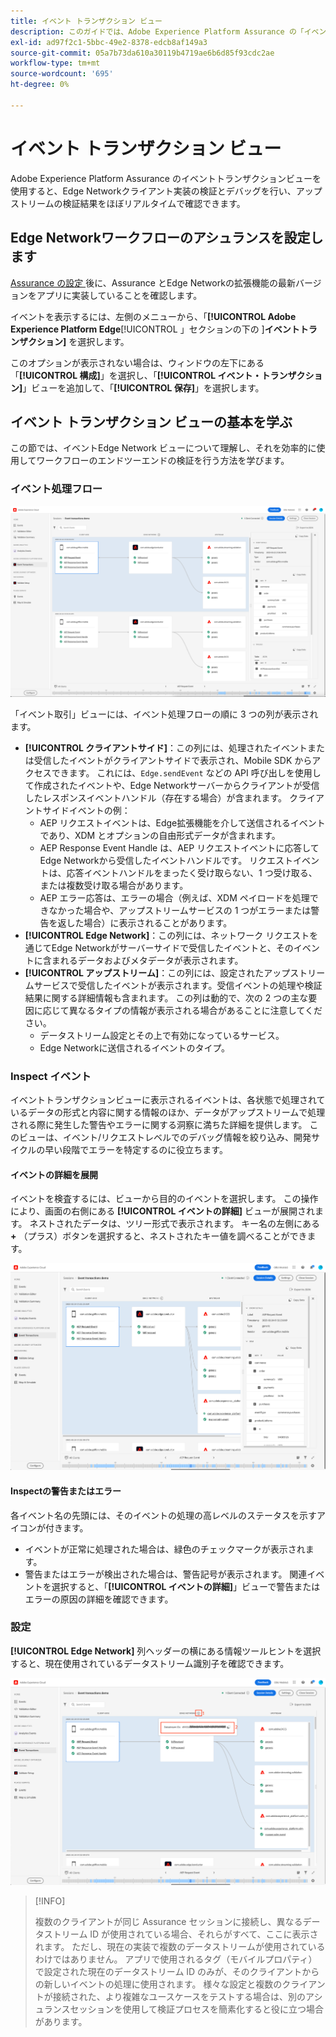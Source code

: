 ```yaml
---
title: イベント トランザクション ビュー
description: このガイドでは、Adobe Experience Platform Assurance の「イベント取引」ビューについて詳しく説明します。
exl-id: ad97f2c1-5bbc-49e2-8378-edcb8af149a3
source-git-commit: 05a7b73da610a30119b4719ae6b6d85f93cdc2ae
workflow-type: tm+mt
source-wordcount: '695'
ht-degree: 0%

---
```


# イベント トランザクション ビュー

Adobe Experience Platform Assurance のイベントトランザクションビューを使用すると、Edge Networkクライアント実装の検証とデバッグを行い、アップストリームの検証結果をほぼリアルタイムで確認できます。

## Edge Networkワークフローのアシュランスを設定します

[Assurance の設定 ](../tutorials/implement-assurance.md) 後に、Assurance とEdge Networkの拡張機能の最新バージョンをアプリに実装していることを確認します。

イベントを表示するには、左側のメニューから、「**[!UICONTROL Adobe Experience Platform Edge**[!UICONTROL 」セクションの下の ]**イベントトランザクション]** を選択します。

このオプションが表示されない場合は、ウィンドウの左下にある「**[!UICONTROL 構成]**」を選択し、「**[!UICONTROL イベント・トランザクション]**」ビューを追加して、「**[!UICONTROL 保存]**」を選択します。

## イベント トランザクション ビューの基本を学ぶ

この節では、イベントEdge Network ビューについて理解し、それを効率的に使用してワークフローのエンドツーエンドの検証を行う方法を学びます。

### イベント処理フロー

![ イベント トランザクション ビュー ](./images/event-transactions/event-transactions-view.png)

「イベント取引」ビューには、イベント処理フローの順に 3 つの列が表示されます。

- **[!UICONTROL クライアントサイド]**：この列には、処理されたイベントまたは受信したイベントがクライアントサイドで表示され、Mobile SDK からアクセスできます。 これには、`Edge.sendEvent` などの API 呼び出しを使用して作成されたイベントや、Edge Networkサーバーからクライアントが受信したレスポンスイベントハンドル（存在する場合）が含まれます。 クライアントサイドイベントの例：
   - AEP リクエストイベントは、Edge拡張機能を介して送信されるイベントであり、XDM とオプションの自由形式データが含まれます。
   - AEP Response Event Handle は、AEP リクエストイベントに応答してEdge Networkから受信したイベントハンドルです。 リクエストイベントは、応答イベントハンドルをまったく受け取らない、1 つ受け取る、または複数受け取る場合があります。
   - AEP エラー応答は、エラーの場合（例えば、XDM ペイロードを処理できなかった場合や、アップストリームサービスの 1 つがエラーまたは警告を返した場合）に表示されることがあります。
- **[!UICONTROL Edge Network]**：この列には、ネットワーク リクエストを通じてEdge Networkがサーバーサイドで受信したイベントと、そのイベントに含まれるデータおよびメタデータが表示されます。
- **[!UICONTROL アップストリーム]**：この列には、設定されたアップストリームサービスで受信したイベントが表示されます。受信イベントの処理や検証結果に関する詳細情報も含まれます。
この列は動的で、次の 2 つの主な要因に応じて異なるタイプの情報が表示される場合があることに注意してください。
   - データストリーム設定とその上で有効になっているサービス。
   - Edge Networkに送信されるイベントのタイプ。

### Inspect イベント

イベントトランザクションビューに表示されるイベントは、各状態で処理されているデータの形式と内容に関する情報のほか、データがアップストリームで処理される際に発生した警告やエラーに関する洞察に満ちた詳細を提供します。 このビューは、イベント/リクエストレベルでのデバッグ情報を絞り込み、開発サイクルの早い段階でエラーを特定するのに役立ちます。

#### イベントの詳細を展開

イベントを検査するには、ビューから目的のイベントを選択します。 この操作により、画面の右側にある **[!UICONTROL イベントの詳細]** ビューが展開されます。
ネストされたデータは、ツリー形式で表示されます。 キー名の左側にある **+** （プラス）ボタンを選択すると、ネストされたキー値を調べることができます。

![ イベントの詳細 ](./images/event-transactions/event-details.png)

#### Inspectの警告またはエラー

各イベント名の先頭には、そのイベントの処理の高レベルのステータスを示すアイコンが付きます。

- イベントが正常に処理された場合は、緑色のチェックマークが表示されます。
- 警告またはエラーが検出された場合は、警告記号が表示されます。 関連イベントを選択すると、「**[!UICONTROL イベントの詳細]**」ビューで警告またはエラーの原因の詳細を確認できます。

### 設定

**[!UICONTROL Edge Network]** 列ヘッダーの横にある情報ツールヒントを選択すると、現在使用されているデータストリーム識別子を確認できます。

![ データストリーム ID を表示 ](./images/event-transactions/show-datastream-id.png)

>[!INFO]
>
>複数のクライアントが同じ Assurance セッションに接続し、異なるデータストリーム ID が使用されている場合、それらがすべて、ここに表示されます。 ただし、現在の実装で複数のデータストリームが使用されているわけではありません。 アプリで使用されるタグ（モバイルプロパティ）で設定された現在のデータストリーム ID のみが、そのクライアントからの新しいイベントの処理に使用されます。 様々な設定と複数のクライアントが接続された、より複雑なユースケースをテストする場合は、別のアシュランスセッションを使用して検証プロセスを簡素化すると役に立つ場合があります。
